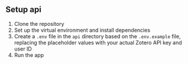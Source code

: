 ## Setup api

1. Clone the repository
2. Set up the virtual environment and install dependencies
3. Create a `.env` file in the `api` directory based on the `.env.example` file, replacing the placeholder values with your actual Zotero API key and user ID
4. Run the app
